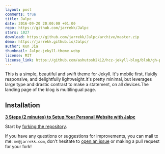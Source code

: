 ```yaml
---
layout: post
comments: true
title: Jalpc
date: 2016-09-20 20:00:00 +01:00
repo: https://github.com/jarrekk/Jalpc
stars: 1027
download: https://github.com/jarrekk/Jalpc/archive/master.zip
demo: https://jarrekk.github.io/Jalpc/
author: Kun Jia
thumbnail: Jalpc-jekyll-theme.webp
license: MIT
license_link: https://github.com/ashutosh2k12/hcz-jekyll-blog/blob/gh-pages/LICENSE
---
```


This is a simple, beautiful and swift theme for Jekyll. It's mobile first, fluidly responsive, and delightfully lightweight.It's pretty minimal, but leverages large type and drastic contrast to make a statement, on all devices.The landing page of the blog is multilingual page.

## Installation

**[3 Steps (2 minutes) to Setup Your Personal Website with Jalpc](https://jarrekk.github.io/Jalpc/html/2017/01/31/3-steps-to-setup-website-with-Jalpc.html)**

Start by [forking the repository](https://github.com/jarrekk/Jalpc).

If you have any questions or suggestions for improvements, you can mail to me: `me@jarrekk.com`, don't hesitate to [open an issue](https://github.com/jarrekk/Jalpc/issues) or making a pull request for your fork!
